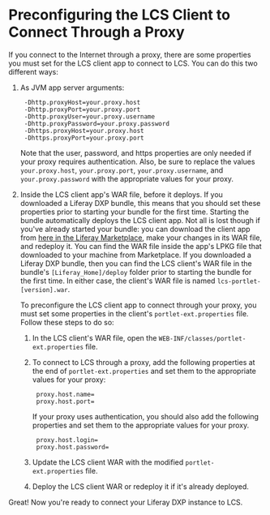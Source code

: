 # Preconfiguring the LCS Client to Connect Through a Proxy [](id=preconfiguring-the-lcs-client-to-connect-through-a-proxy)

If you connect to the Internet through a proxy, there are some properties you 
must set for the LCS client app to connect to LCS. You can do this two different 
ways:

1. As JVM app server arguments: 

        -Dhttp.proxyHost=your.proxy.host
        -Dhttp.proxyPort=your.proxy.port
        -Dhttp.proxyUser=your.proxy.username
        -Dhttp.proxyPassword=your.proxy.password
        -Dhttps.proxyHost=your.proxy.host
        -Dhttps.proxyPort=your.proxy.port

    Note that the user, password, and https properties are only needed if your 
    proxy requires authentication. Also, be sure to replace the values 
    `your.proxy.host`, `your.proxy.port`, `your.proxy.username`, and 
    `your.proxy.password` with the appropriate values for your proxy. 

2. Inside the LCS client app's WAR file, before it deploys. If you downloaded a 
   Liferay DXP bundle, this means that you should set these properties prior to 
   starting your bundle for the first time. Starting the bundle automatically 
   deploys the LCS client app. Not all is lost though if you've already started 
   your bundle: you can download the client app from 
   [here in the Liferay Marketplace](https://web.liferay.com/marketplace/-/mp/application/71774947), 
   make your changes in its WAR file, and redeploy it. You can find the WAR file 
   inside the app's LPKG file that downloaded to your machine from Marketplace. 
   If you downloaded a Liferay DXP bundle, then you can find the LCS client's 
   WAR file in the bundle's `[Liferay_Home]/deploy` folder prior to starting the 
   bundle for the first time. In either case, the client's WAR file is named 
   `lcs-portlet-[version].war`. 

    To preconfigure the LCS client app to connect through your proxy, you must 
    set some properties in the client's `portlet-ext.properties` file. Follow 
    these steps to do so: 

    1. In the LCS client's WAR file, open the 
       `WEB-INF/classes/portlet-ext.properties` file.

    2. To connect to LCS through a proxy, add the following properties at the 
       end of `portlet-ext.properties` and set them to the appropriate values 
       for your proxy: 
   
            proxy.host.name=
            proxy.host.port=

        If your proxy uses authentication, you should also add the following 
        properties and set them to the appropriate values for your proxy.

            proxy.host.login=
            proxy.host.password=

    3. Update the LCS client WAR with the modified `portlet-ext.properties` 
       file.

    4. Deploy the LCS client WAR or redeploy it if it's already deployed. 

Great! Now you're ready to connect your Liferay DXP instance to LCS. 
